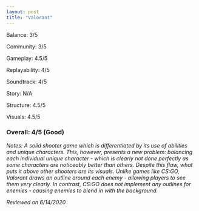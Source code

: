 ```yaml
---
layout: post
title: "Valorant"
---
```


Balance: 3/5

Community: 3/5

Gameplay: 4.5/5

Replayability: 4/5

Soundtrack: 4/5

Story: N/A

Structure: 4.5/5

Visuals: 4.5/5

### Overall: 4/5 (Good)

*Notes: A solid shooter game which is differentiated by its use of abilities and unique characters. This, however, presents a new problem:
balancing each individual unique character - which is clearly not done perfectly as some characters are noticeably better than others.
Despite this flaw, what puts it above other shooters are its visuals. Unlike games like CS:GO, Valorant draws an outline around each 
enemy - allowing players to see them very clearly. In contrast, CS:GO does not implement any outlines for enemies - causing enemies
to blend in with the background.*

*Reviewed on 6/14/2020*
